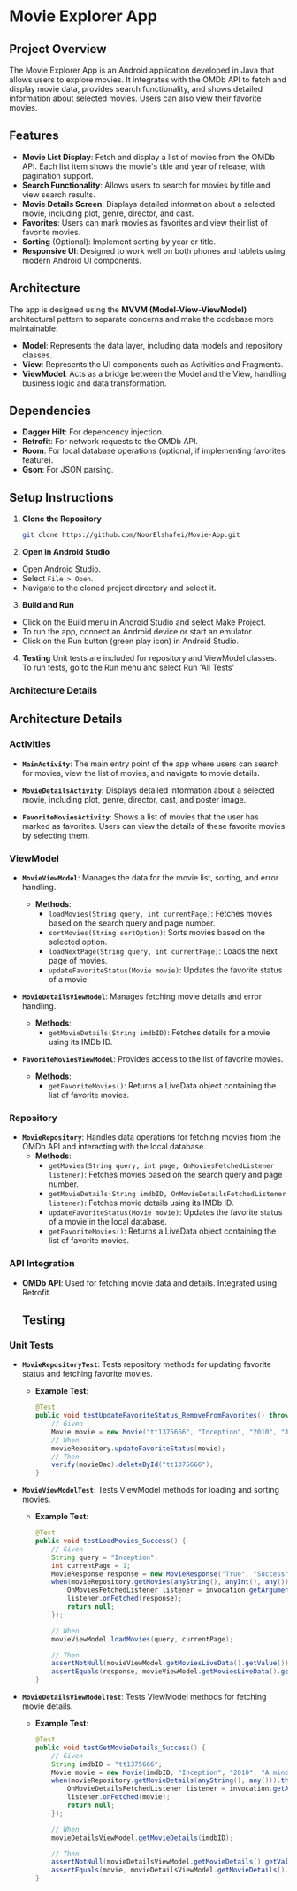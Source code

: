 # Movie Explorer App

## Project Overview

The Movie Explorer App is an Android application developed in Java that allows users to explore movies. It integrates with the OMDb API to fetch and display movie data, provides search functionality, and shows detailed information about selected movies. Users can also view their favorite movies.

## Features

- **Movie List Display**: Fetch and display a list of movies from the OMDb API. Each list item shows the movie's title and year of release, with pagination support.
- **Search Functionality**: Allows users to search for movies by title and view search results.
- **Movie Details Screen**: Displays detailed information about a selected movie, including plot, genre, director, and cast.
- **Favorites**: Users can mark movies as favorites and view their list of favorite movies.
- **Sorting** (Optional): Implement sorting by year or title.
- **Responsive UI**: Designed to work well on both phones and tablets using modern Android UI components.

## Architecture

The app is designed using the **MVVM (Model-View-ViewModel)** architectural pattern to separate concerns and make the codebase more maintainable:

- **Model**: Represents the data layer, including data models and repository classes.
- **View**: Represents the UI components such as Activities and Fragments.
- **ViewModel**: Acts as a bridge between the Model and the View, handling business logic and data transformation.

## Dependencies

- **Dagger Hilt**: For dependency injection.
- **Retrofit**: For network requests to the OMDb API.
- **Room**: For local database operations (optional, if implementing favorites feature).
- **Gson**: For JSON parsing.

## Setup Instructions

1. **Clone the Repository**
   ```bash
   git clone https://github.com/NoorElshafei/Movie-App.git

2. **Open in Android Studio**
- Open Android Studio.
- Select `File > Open`.
- Navigate to the cloned project directory and select it.

3. **Build and Run**
- Click on the Build menu in Android Studio and select Make Project.
- To run the app, connect an Android device or start an emulator.
- Click on the Run button (green play icon) in Android Studio.

4. **Testing**
Unit tests are included for repository and ViewModel classes. To run tests, go to the Run menu and select Run 'All Tests'

### Architecture Details

## Architecture Details

### Activities

- **`MainActivity`**: The main entry point of the app where users can search for movies, view the list of movies, and navigate to movie details.

- **`MovieDetailsActivity`**: Displays detailed information about a selected movie, including plot, genre, director, cast, and poster image.

- **`FavoriteMoviesActivity`**: Shows a list of movies that the user has marked as favorites. Users can view the details of these favorite movies by selecting them.


### ViewModel

- **`MovieViewModel`**: Manages the data for the movie list, sorting, and error handling.
  - **Methods**:
    - `loadMovies(String query, int currentPage)`: Fetches movies based on the search query and page number.
    - `sortMovies(String sortOption)`: Sorts movies based on the selected option.
    - `loadNextPage(String query, int currentPage)`: Loads the next page of movies.
    - `updateFavoriteStatus(Movie movie)`: Updates the favorite status of a movie.

- **`MovieDetailsViewModel`**: Manages fetching movie details and error handling.
  - **Methods**:
    - `getMovieDetails(String imdbID)`: Fetches details for a movie using its IMDb ID.

- **`FavoriteMoviesViewModel`**: Provides access to the list of favorite movies.
  - **Methods**:
    - `getFavoriteMovies()`: Returns a LiveData object containing the list of favorite movies.

### Repository

- **`MovieRepository`**: Handles data operations for fetching movies from the OMDb API and interacting with the local database.
  - **Methods**:
    - `getMovies(String query, int page, OnMoviesFetchedListener listener)`: Fetches movies based on the search query and page number.
    - `getMovieDetails(String imdbID, OnMovieDetailsFetchedListener listener)`: Fetches movie details using its IMDb ID.
    - `updateFavoriteStatus(Movie movie)`: Updates the favorite status of a movie in the local database.
    - `getFavoriteMovies()`: Returns a LiveData object containing the list of favorite movies.

### API Integration

- **OMDb API**: Used for fetching movie data and details. Integrated using Retrofit.

  ## Testing

### Unit Tests

- **`MovieRepositoryTest`**: Tests repository methods for updating favorite status and fetching favorite movies.
  - **Example Test**:
    ```java
    @Test
    public void testUpdateFavoriteStatus_RemoveFromFavorites() throws InterruptedException {
        // Given
        Movie movie = new Movie("tt1375666", "Inception", "2010", "A mind-bending thriller", true);
        // When
        movieRepository.updateFavoriteStatus(movie);
        // Then
        verify(movieDao).deleteById("tt1375666");
    }
    ```

- **`MovieViewModelTest`**: Tests ViewModel methods for loading and sorting movies.
  - **Example Test**:
    ```java
    @Test
    public void testLoadMovies_Success() {
        // Given
        String query = "Inception";
        int currentPage = 1;
        MovieResponse response = new MovieResponse("True", "Success", Arrays.asList(new Movie("tt1375666", "Inception", "2010", "A mind-bending thriller")));
        when(movieRepository.getMovies(anyString(), anyInt(), any())).thenAnswer(invocation -> {
            OnMoviesFetchedListener listener = invocation.getArgument(2);
            listener.onFetched(response);
            return null;
        });

        // When
        movieViewModel.loadMovies(query, currentPage);

        // Then
        assertNotNull(movieViewModel.getMoviesLiveData().getValue());
        assertEquals(response, movieViewModel.getMoviesLiveData().getValue());
    }
    ```

- **`MovieDetailsViewModelTest`**: Tests ViewModel methods for fetching movie details.
  - **Example Test**:
    ```java
    @Test
    public void testGetMovieDetails_Success() {
        // Given
        String imdbID = "tt1375666";
        Movie movie = new Movie(imdbID, "Inception", "2010", "A mind-bending thriller");
        when(movieRepository.getMovieDetails(anyString(), any())).thenAnswer(invocation -> {
            OnMovieDetailsFetchedListener listener = invocation.getArgument(1);
            listener.onFetched(movie);
            return null;
        });

        // When
        movieDetailsViewModel.getMovieDetails(imdbID);

        // Then
        assertNotNull(movieDetailsViewModel.getMovieDetails().getValue());
        assertEquals(movie, movieDetailsViewModel.getMovieDetails().getValue());
    }



